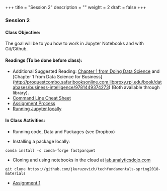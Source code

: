 +++
title = "Session 2"
description = ""
weight = 2
draft = false
+++

### Session 2

#### Class Objective:
The goal will be to you how to work in Jupyter Notebooks and with Git/Github.

#### Readings (To be done before class):
- Additional Suggested Reading: [Chapter 1 from Doing Data Science](http://proquestcombo.safaribooksonline.com.libproxy.rpi.edu/book/databases/9781449363871) and [Chapter 1 from Data Science for Business] (http://proquestcombo.safaribooksonline.com.libproxy.rpi.edu/book/databases/business-intelligence/9781449374273) (Both available through library).
- [Command Line Cheat Sheet](https://www.git-tower.com/blog/command-line-cheat-sheet/)
- [Assignment Process](/assignments)
- [Running Jupyter locally](http://rpi.analyticsdojo.com/setup/anaconda/)

#### In Class Activities:
- Running code, Data and Packages (see Dropbox)

- Installing a package locally:
```
conda install -c conda-forge fastparquet
```
- Cloning and using notebooks in the cloud at [lab.analyticsdojo.com]()
```
git clone https://github.com/jkuruzovich/techfundamentals-spring2018-materials
```
- [Assignment 1](/assignment1)
